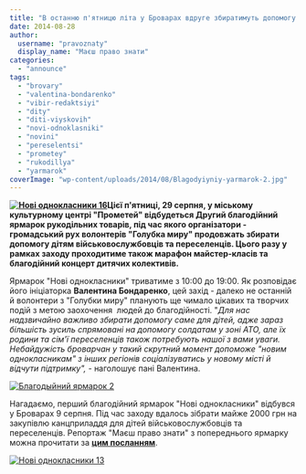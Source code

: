 ```yaml
---
title: "В останню п'ятницю літа у Броварах вдруге збиратимуть допомогу для \"нових однокласників\""
date: 2014-08-28
author: 
  username: "pravoznaty"
  display_name: "Маєш право знати"
categories: 
  - "announce"
tags: 
  - "brovary"
  - "valentina-bondarenko"
  - "vibir-redaktsiyi"
  - "dity"
  - "diti-viyskovih"
  - "novi-odnoklasniki"
  - "novini"
  - "pereselentsi"
  - "prometey"
  - "rukodillya"
  - "yarmarok"
coverImage: "wp-content/uploads/2014/08/Blagodyiyniy-yarmarok-2.jpg"
---
```


**[![Нові однокласники 16](https://mpz.brovary.org/wp-content/uploads/2014/08/Novi-odnoklasniki-16.jpg)](https://mpz.brovary.org/wp-content/uploads/2014/08/Novi-odnoklasniki-16.jpg)Цієї п'ятниці, 29 серпня, у міському культурному центрі "Прометей" відбудеться Другий благодійний ярмарок рукодільних товарів, під час якого організатори - громадський рух волонтерів "Голубка миру" продовжать збирати допомогу дітям військовослужбовців та переселенців. Цього разу у рамках заходу проходитиме також марафон майстер-класів та благодійний концерт дитячих колективів.**

Ярмарок "Нові однокласники" триватиме з 10:00 до 19:00. Як розповідає його ініціаторка **Валентина Бондаренко**, цей захід - далеко не останній й волонтери з "Голубки миру" планують ще чимало цікавих та творчих подій з метою заохочення  людей до благодійності. "_Для нас надзвичайно важливо збирати допомогу саме для дітей, адже зараз більшість зусиль спрямовані на допомогу солдатам у зоні АТО, але їх родини та сім'ї переселенців також потребують нашої з вами уваги. Небайдужість броварчан у такий скрутний момент допоможе "новим однокласникам" з інших регіонів соціалізуватись у новому місті й відчути підтримку", -_ наголошує пані Валентина.  

[![Благодыйний ярмарок 2](https://mpz.brovary.org/wp-content/uploads/2014/08/Blagodyiyniy-yarmarok-2.jpg)](https://mpz.brovary.org/wp-content/uploads/2014/08/Blagodyiyniy-yarmarok-2.jpg)

Нагадаємо, перший благодійний ярмарок "Нові однокласники" відбувся у Броварах 9 серпня. Під час заходу вдалось зібрати майже 2000 грн на закупівлю канцприладдя для дітей військовослужбовців та переселенців. Репортаж "Маєш право знати" з попереднього ярмарку можна прочитати за **[цим посланням](https://mpz.brovary.org/brovarchani-zibrali-dlya-svoyih-novih-odnoklasnikiv-z-krimu-ta-donbasu-mayzhe-2000-griven/)**.

[![Нові однокласники 13](https://mpz.brovary.org/wp-content/uploads/2014/08/Novi-odnoklasniki-13-e1409178789611.jpg)](https://mpz.brovary.org/wp-content/uploads/2014/08/Novi-odnoklasniki-13-e1409178789611.jpg)

